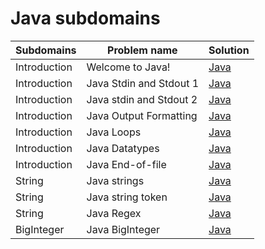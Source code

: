 # Java subdomains

| Subdomains | Problem name | Solution |
|--------------|-------------------|-------------------------------------|
| Introduction | Welcome to Java! | [Java](Introduction/001/solution.java) |
| Introduction | Java Stdin and Stdout 1 | [Java](Introduction/002/solution.java) |
| Introduction | Java stdin and Stdout 2 | [Java](Introduction/003/solution.java) |
| Introduction | Java Output Formatting | [Java](Introduction/004/solution.java) |
| Introduction | Java Loops | [Java](Introduction/005/Solution.java) | 
| Introduction | Java Datatypes | [Java](Introduction/006/Solution.java) | 
| Introduction | Java End-of-file | [Java](Introduction/007/Solution.java) | 
| String | Java strings | [Java](Strings/001/Solution.java) | 
| String | Java string token | [Java](Strings/002/Solution.java) | 
| String | Java Regex | [Java](Strings/003/Solution.java) | 
| BigInteger | Java BigInteger | [Java](BigInteger/001/Solution.java) | 